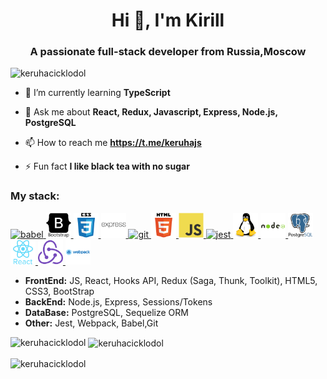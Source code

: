 <h1 align="center">Hi 👋, I'm Kirill</h1>
<h3 align="center">A passionate full-stack developer from Russia,Moscow</h3>

<p align="left"> <img src="https://komarev.com/ghpvc/?username=keruhacicklodol&label=Profile%20views&color=0e75b6&style=flat" alt="keruhacicklodol" /> </p>

- 🌱 I’m currently learning **TypeScript**

- 💬 Ask me about **React, Redux, Javascript, Express, Node.js, PostgreSQL**

- 📫 How to reach me **https://t.me/keruhajs**

- ⚡ Fun fact **I like black tea with no sugar**


<h3 align="left" >My stack:</h3>

<p align="left"> <a href="https://babeljs.io/" target="_blank" rel="noreferrer"> <img src="https://www.vectorlogo.zone/logos/babeljs/babeljs-icon.svg" alt="babel" width="40" height="40"/> </a> <a href="https://getbootstrap.com" target="_blank" rel="noreferrer"> <img src="https://raw.githubusercontent.com/devicons/devicon/master/icons/bootstrap/bootstrap-plain-wordmark.svg" alt="bootstrap" width="40" height="40"/> </a> <a href="https://www.w3schools.com/css/" target="_blank" rel="noreferrer"> <img src="https://raw.githubusercontent.com/devicons/devicon/master/icons/css3/css3-original-wordmark.svg" alt="css3" width="40" height="40"/> </a> <a href="https://expressjs.com" target="_blank" rel="noreferrer"> <img src="https://raw.githubusercontent.com/devicons/devicon/master/icons/express/express-original-wordmark.svg" alt="express" width="40" height="40"/> </a> <a href="https://git-scm.com/" target="_blank" rel="noreferrer"> <img src="https://www.vectorlogo.zone/logos/git-scm/git-scm-icon.svg" alt="git" width="40" height="40"/> </a> <a href="https://www.w3.org/html/" target="_blank" rel="noreferrer"> <img src="https://raw.githubusercontent.com/devicons/devicon/master/icons/html5/html5-original-wordmark.svg" alt="html5" width="40" height="40"/> </a> <a href="https://developer.mozilla.org/en-US/docs/Web/JavaScript" target="_blank" rel="noreferrer"> <img src="https://raw.githubusercontent.com/devicons/devicon/master/icons/javascript/javascript-original.svg" alt="javascript" width="40" height="40"/> </a> <a href="https://jestjs.io" target="_blank" rel="noreferrer"> <img src="https://www.vectorlogo.zone/logos/jestjsio/jestjsio-icon.svg" alt="jest" width="40" height="40"/> </a> <a href="https://www.linux.org/" target="_blank" rel="noreferrer"> <img src="https://raw.githubusercontent.com/devicons/devicon/master/icons/linux/linux-original.svg" alt="linux" width="40" height="40"/> </a> <a href="https://nodejs.org" target="_blank" rel="noreferrer"> <img src="https://raw.githubusercontent.com/devicons/devicon/master/icons/nodejs/nodejs-original-wordmark.svg" alt="nodejs" width="40" height="40"/> </a> <a href="https://www.postgresql.org" target="_blank" rel="noreferrer"> <img src="https://raw.githubusercontent.com/devicons/devicon/master/icons/postgresql/postgresql-original-wordmark.svg" alt="postgresql" width="40" height="40"/> </a> <a href="https://reactjs.org/" target="_blank" rel="noreferrer"> <img src="https://raw.githubusercontent.com/devicons/devicon/master/icons/react/react-original-wordmark.svg" alt="react" width="40" height="40"/> </a> <a href="https://redux.js.org" target="_blank" rel="noreferrer"> <img src="https://raw.githubusercontent.com/devicons/devicon/master/icons/redux/redux-original.svg" alt="redux" width="40" height="40"/> </a> <a href="https://webpack.js.org" target="_blank" rel="noreferrer"> <img src="https://raw.githubusercontent.com/devicons/devicon/d00d0969292a6569d45b06d3f350f463a0107b0d/icons/webpack/webpack-original-wordmark.svg" alt="webpack" width="40" height="40"/> </a> </p>
<ul>
<li><b>FrontEnd:</b> JS, React, Hooks API, Redux (Saga, Thunk, Toolkit), HTML5, CSS3, BootStrap</li>
<li><b>BackEnd:</b>  Node.js, Express, Sessions/Tokens </li>
<li><b>DataBase:</b>  PostgreSQL, Sequelize ORM</li>
<li><b>Other:</b> Jest, Webpack, Babel,Git</li>
</ul>
<p><img align="left" src="https://github-readme-stats.vercel.app/api/top-langs?username=keruhacicklodol&show_icons=true&locale=en&layout=compact" alt="keruhacicklodol" /></p>

<p>&nbsp;<img align="center" src="https://github-readme-stats.vercel.app/api?username=keruhacicklodol&show_icons=true&locale=en" alt="keruhacicklodol" /></p>

<p><img align="center" src="https://github-readme-streak-stats.herokuapp.com/?user=keruhacicklodol&" alt="keruhacicklodol" /></p>

